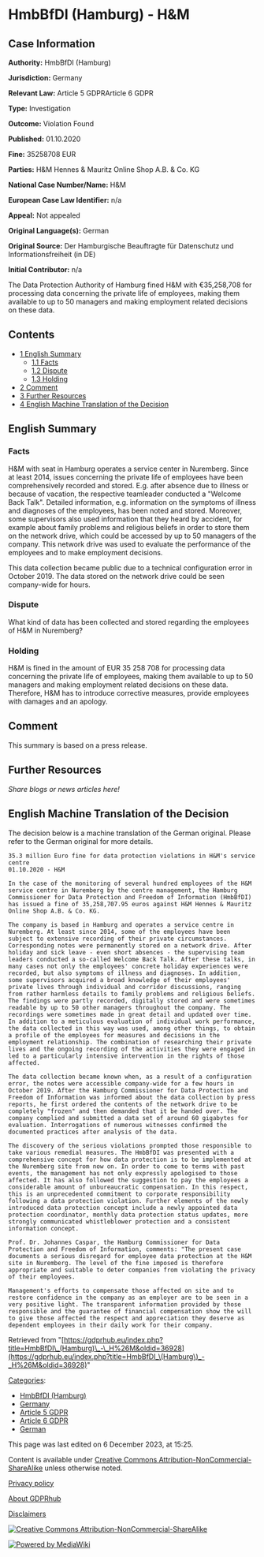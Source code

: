 # HmbBfDI (Hamburg) - H&M

## Case Information

**Authority:** HmbBfDI (Hamburg)

**Jurisdiction:** Germany

**Relevant Law:** Article 5 GDPRArticle 6 GDPR

**Type:** Investigation

**Outcome:** Violation Found

**Published:** 01.10.2020

**Fine:** 35258708 EUR

**Parties:** H&M Hennes & Mauritz Online Shop A.B. & Co. KG

**National Case Number/Name:** H&M

**European Case Law Identifier:** n/a

**Appeal:** Not appealed

**Original Language(s):** German

**Original Source:** Der Hamburgische Beauftragte für Datenschutz und Informationsfreiheit (in DE)

**Initial Contributor:** n/a

The Data Protection Authority of Hamburg fined H&M with €35,258,708 for processing data concerning the private life of employees, making them available to up to 50 managers and making employment related decisions on these data.

## Contents

*   [1 English Summary](#English_Summary)
    *   [1.1 Facts](#Facts)
    *   [1.2 Dispute](#Dispute)
    *   [1.3 Holding](#Holding)
*   [2 Comment](#Comment)
*   [3 Further Resources](#Further_Resources)
*   [4 English Machine Translation of the Decision](#English_Machine_Translation_of_the_Decision)

## English Summary

### Facts

H&M with seat in Hamburg operates a service center in Nuremberg. Since at least 2014, issues concerning the private life of employees have been comprehensively recorded and stored. E.g. after absence due to illness or because of vacation, the respective teamleader conducted a "Welcome Back Talk". Detailed information, e.g. information on the symptoms of illness and diagnoses of the employees, has been noted and stored. Moreover, some supervisors also used information that they heard by accident, for example about family problems and religious beliefs in order to store them on the network drive, which could be accessed by up to 50 managers of the company. This network drive was used to evaluate the performance of the employees and to make employment decisions.

This data collection became public due to a technical configuration error in October 2019. The data stored on the network drive could be seen company-wide for hours.

### Dispute

What kind of data has been collected and stored regarding the employees of H&M in Nuremberg?

### Holding

H&M is fined in the amount of EUR 35 258 708 for processing data concerning the private life of employees, making them available to up to 50 managers and making employment related decisions on these data. Therefore, H&M has to introduce corrective measures, provide employees with damages and an apology.

## Comment

This summary is based on a press release.

## Further Resources

_Share blogs or news articles here!_

## English Machine Translation of the Decision

The decision below is a machine translation of the German original. Please refer to the German original for more details.

```
35.3 million Euro fine for data protection violations in H&M's service centre
01.10.2020 - H&M

In the case of the monitoring of several hundred employees of the H&M service centre in Nuremberg by the centre management, the Hamburg Commissioner for Data Protection and Freedom of Information (HmbBfDI) has issued a fine of 35,258,707.95 euros against H&M Hennes & Mauritz Online Shop A.B. & Co. KG.

The company is based in Hamburg and operates a service centre in Nuremberg. At least since 2014, some of the employees have been subject to extensive recording of their private circumstances. Corresponding notes were permanently stored on a network drive. After holiday and sick leave - even short absences - the supervising team leaders conducted a so-called Welcome Back Talk. After these talks, in many cases not only the employees' concrete holiday experiences were recorded, but also symptoms of illness and diagnoses. In addition, some supervisors acquired a broad knowledge of their employees' private lives through individual and corridor discussions, ranging from rather harmless details to family problems and religious beliefs. The findings were partly recorded, digitally stored and were sometimes readable by up to 50 other managers throughout the company. The recordings were sometimes made in great detail and updated over time. In addition to a meticulous evaluation of individual work performance, the data collected in this way was used, among other things, to obtain a profile of the employees for measures and decisions in the employment relationship. The combination of researching their private lives and the ongoing recording of the activities they were engaged in led to a particularly intensive intervention in the rights of those affected.

The data collection became known when, as a result of a configuration error, the notes were accessible company-wide for a few hours in October 2019. After the Hamburg Commissioner for Data Protection and Freedom of Information was informed about the data collection by press reports, he first ordered the contents of the network drive to be completely "frozen" and then demanded that it be handed over. The company complied and submitted a data set of around 60 gigabytes for evaluation. Interrogations of numerous witnesses confirmed the documented practices after analysis of the data.

The discovery of the serious violations prompted those responsible to take various remedial measures. The HmbBfDI was presented with a comprehensive concept for how data protection is to be implemented at the Nuremberg site from now on. In order to come to terms with past events, the management has not only expressly apologised to those affected. It has also followed the suggestion to pay the employees a considerable amount of unbureaucratic compensation. In this respect, this is an unprecedented commitment to corporate responsibility following a data protection violation. Further elements of the newly introduced data protection concept include a newly appointed data protection coordinator, monthly data protection status updates, more strongly communicated whistleblower protection and a consistent information concept.

Prof. Dr. Johannes Caspar, the Hamburg Commissioner for Data Protection and Freedom of Information, comments: "The present case documents a serious disregard for employee data protection at the H&M site in Nuremberg. The level of the fine imposed is therefore appropriate and suitable to deter companies from violating the privacy of their employees.

Management's efforts to compensate those affected on site and to restore confidence in the company as an employer are to be seen in a very positive light. The transparent information provided by those responsible and the guarantee of financial compensation show the will to give those affected the respect and appreciation they deserve as dependent employees in their daily work for their company.

```

Retrieved from "[https://gdprhub.eu/index.php?title=HmbBfDI\_(Hamburg)\_-\_H%26M&oldid=36928](https://gdprhub.eu/index.php?title=HmbBfDI_\(Hamburg\)_-_H%26M&oldid=36928)"

[Categories](/index.php?title=Special:Categories "Special:Categories"):

*   [HmbBfDI (Hamburg)](/index.php?title=Category:HmbBfDI_\(Hamburg\) "Category:HmbBfDI (Hamburg)")
*   [Germany](/index.php?title=Category:Germany "Category:Germany")
*   [Article 5 GDPR](/index.php?title=Category:Article_5_GDPR "Category:Article 5 GDPR")
*   [Article 6 GDPR](/index.php?title=Category:Article_6_GDPR "Category:Article 6 GDPR")
*   [German](/index.php?title=Category:German "Category:German")

This page was last edited on 6 December 2023, at 15:25.

Content is available under [Creative Commons Attribution-NonCommercial-ShareAlike](https://creativecommons.org/licenses/by-nc-sa/4.0/) unless otherwise noted.

[Privacy policy](/index.php?title=GDPRhub:Privacy_policy)

[About GDPRhub](/index.php?title=GDPRhub:About)

[Disclaimers](/index.php?title=GDPRhub:General_disclaimer)

[![Creative Commons Attribution-NonCommercial-ShareAlike](/resources/assets/licenses/cc-by-nc-sa.png)](https://creativecommons.org/licenses/by-nc-sa/4.0/)

[![Powered by MediaWiki](/resources/assets/poweredby_mediawiki_88x31.png)](https://www.mediawiki.org/)